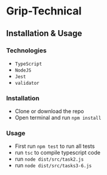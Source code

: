 # Grip-Technical

## Installation & Usage

### Technologies

- `TypeScript`
- `NodeJS`
- `Jest`
- `validator`

### Installation

- Clone or download the repo
- Open terminal and run `npm install`

### Usage

- First run `npm test` to run all tests
- run `tsc` to compile typescript code
- run `node dist/src/task2.js`
- run `node dist/src/tasks3-6.js`
